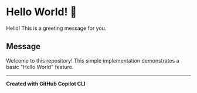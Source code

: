 # Hello World! 👋

Hello! This is a greeting message for you.

## Message
Welcome to this repository! This simple implementation demonstrates a basic "Hello World" feature.

---
**Created with GitHub Copilot CLI**
